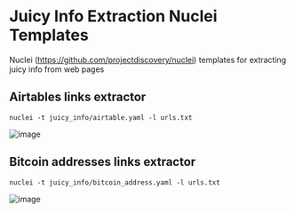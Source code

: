 # Juicy Info Extraction Nuclei Templates
Nuclei (https://github.com/projectdiscovery/nuclei) templates for extracting juicy info from web pages




## Airtables links extractor

```console
nuclei -t juicy_info/airtable.yaml -l urls.txt
```

![image](https://github.com/cipher387/juicyinfo-nuclei-templates/blob/main/images/airtable.png)


## Bitcoin addresses links extractor

```console
nuclei -t juicy_info/bitcoin_address.yaml -l urls.txt
```

![image](https://github.com/cipher387/juicyinfo-nuclei-templates/blob/main/images/bitcoin_addresses.png)
